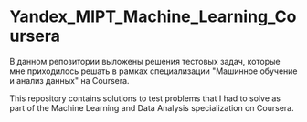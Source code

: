 # Yandex_MIPT_Machine_Learning_Coursera
В данном репозитории выложены решения тестовых задач, которые мне приходилось решать в рамках специализации "Машинное обучение и анализ данных" на Coursera.

This repository contains solutions to test problems that I had to solve as part of the Machine Learning and Data Analysis specialization on Coursera.
